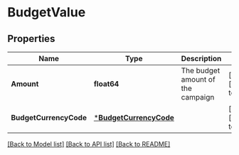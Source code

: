 # BudgetValue

## Properties
Name | Type | Description | Notes
------------ | ------------- | ------------- | -------------
**Amount** | **float64** | The budget amount of the campaign | [optional] [default to null]
**BudgetCurrencyCode** | [***BudgetCurrencyCode**](BudgetCurrencyCode.md) |  | [optional] [default to null]

[[Back to Model list]](../README.md#documentation-for-models) [[Back to API list]](../README.md#documentation-for-api-endpoints) [[Back to README]](../README.md)

